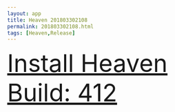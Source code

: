 ```yaml
---
layout: app
title: Heaven 201803302108
permalink: 201803302108.html
tags: [Heaven,Release]
---
```

<div class="pure-g">
    <div class="pure-u-1-1" style="font-size: 4em">
        <a class="pure-button-primary" href="itms-services://?action=download-manifest&url=https%3A%2F%2Flitsungyisigono.github.io%2FTestScript%2Fmanifests%2F201803302108.plist"><i class="fa fa-download" aria-hidden="true"></i>Install Heaven Build: 412</a>
    </div>
</div>